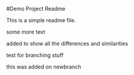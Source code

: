 #Demo Project Readme

This is a simple readme file.

some more text

added to show all the differences and similarities


test for branching stuff 

this was added on newbranch
